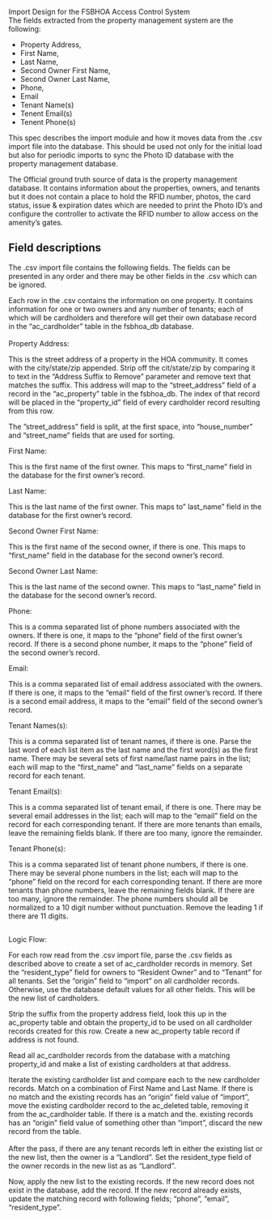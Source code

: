 Import Design for the FSBHOA Access Control System  
The fields extracted from the property management system are the following:

- Property Address,
- First Name,
- Last Name,
- Second Owner First Name,
- Second Owner Last Name,
- Phone,
- Email
- Tenant Name(s)
- Tenent Email(s)
- Tenent Phone(s)

This spec describes the import module and how it moves data from the .csv import file into the database. This should be used not only for the initial load but also for periodic imports to sync the Photo ID database with the property management database.

The Official ground truth source of data is the property management database. It contains information about the properties, owners, and tenants but it does not contain a place to hold the RFID number, photos, the card status, issue & expiration dates which are needed to print the Photo ID’s and configure the controller to activate the RFID number to allow access on the amenity’s gates.

## Field descriptions

The .csv import file contains the following fields. The fields can be presented in any order and there may be other fields in the .csv which can be ignored.

Each row in the .csv contains the information on one property. It contains information for one or two owners and any number of tenants; each of which will be cardholders and therefore will get their own database record in the “ac_cardholder” table in the fsbhoa_db database.  
<br/>Property Address:

This is the street address of a property in the HOA community. It comes with the city/state/zip appended. Strip off the cit/state/zip by comparing it to text in the “Address Suffix to Remove” parameter and remove text that matches the suffix. This address will map to the “street_address” field of a record in the “ac_property” table in the fsbhoa_db. The index of that record will be placed in the “property_id” field of every cardholder record resulting from this row.

The ”street_address” field is split, at the first space, into “house_number” and “street_name” fields that are used for sorting.

First Name:

This is the first name of the first owner. This maps to “first_name” field in the database for the first owner’s record.

Last Name:

This is the last name of the first owner. This maps to” last_name” field in the database for the first owner’s record.

Second Owner First Name:

This is the first name of the second owner, if there is one. This maps to “first_name” field in the database for the second owner’s record.

Second Owner Last Name:

This is the last name of the second owner. This maps to “last_name” field in the database for the second owner’s record.

Phone:

This is a comma separated list of phone numbers associated with the owners. If there is one, it maps to the “phone“ field of the first owner’s record. If there is a second phone number, it maps to the “phone” field of the second owner’s record.

Email:

This is a comma separated list of email address associated with the owners. If there is one, it maps to the “email“ field of the first owner’s record. If there is a second email address, it maps to the “email” field of the second owner’s record.

Tenant Names(s):

This is a comma separated list of tenant names, if there is one. Parse the last word of each list item as the last name and the first word(s) as the first name. There may be several sets of first name/last name pairs in the list; each will map to the “first_name” and “last_name” fields on a separate record for each tenant.

Tenant Email(s):

This is a comma separated list of tenant email, if there is one. There may be several email addresses in the list; each will map to the “email” field on the record for each corresponding tenant. If there are more tenants than emails, leave the remaining fields blank. If there are too many, ignore the remainder.

Tenant Phone(s):

This is a comma separated list of tenant phone numbers, if there is one. There may be several phone numbers in the list; each will map to the “phone” field on the record for each corresponding tenant. If there are more tenants than phone numbers, leave the remaining fields blank. If there are too many, ignore the remainder. The phone numbers should all be normalized to a 10 digit number without punctuation. Remove the leading 1 if there are 11 digits.

##

Logic Flow:

For each row read from the .csv import file, parse the .csv fields as described above to create a set of ac_cardholder records in memory. Set the “resident_type” field for owners to “Resident Owner” and to “Tenant” for all tenants. Set the “origin” field to “import” on all cardholder records. Otherwise, use the database default values for all other fields. This will be the new list of cardholders.

Strip the suffix from the property address field, look this up in the ac_property table and obtain the property_id to be used on all cardholder records created for this row. Create a new ac_property table record if address is not found.

Read all ac_cardholder records from the database with a matching property_id and make a list of existing cardholders at that address.

Iterate the existing cardholder list and compare each to the new cardholder records. Match on a combination of First Name and Last Name. If there is no match and the existing records has an “origin” field value of “import”, move the existing cardholder record to the ac_deleted table, removing it from the ac_cardholder table. If there is a match and the. existing records has an “origin” field value of something other than “import”, discard the new record from the table.  
<br/>After the pass, if there are any tenant records left in either the existing list or the new list, then the owner is a “Landlord”. Set the resident_type field of the owner records in the new list as as “Landlord”.

Now, apply the new list to the existing records. If the new record does not exist in the database, add the record. If the new record already exists, update the matching record with following fields; “phone”, “email”, “resident_type”.


